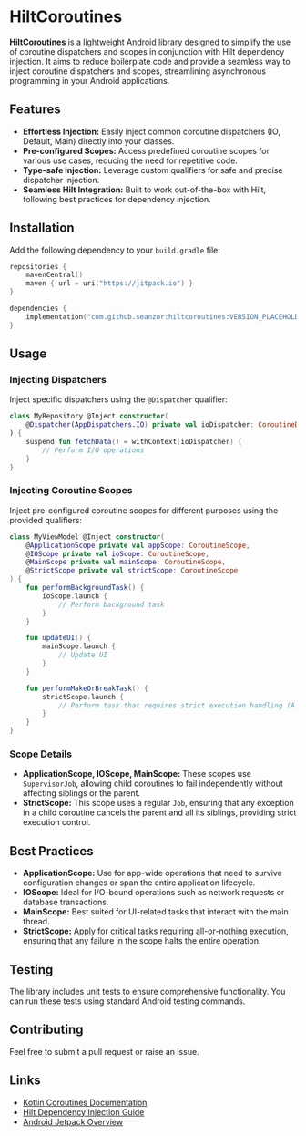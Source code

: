# HiltCoroutines

**HiltCoroutines** is a lightweight Android library designed to simplify the use of coroutine dispatchers and scopes in conjunction with Hilt dependency injection. It aims to reduce boilerplate code and provide a seamless way to inject coroutine dispatchers and scopes, streamlining asynchronous programming in your Android applications.

## Features

- **Effortless Injection:** Easily inject common coroutine dispatchers (IO, Default, Main) directly into your classes.
- **Pre-configured Scopes:** Access predefined coroutine scopes for various use cases, reducing the need for repetitive code.
- **Type-safe Injection:** Leverage custom qualifiers for safe and precise dispatcher injection.
- **Seamless Hilt Integration:** Built to work out-of-the-box with Hilt, following best practices for dependency injection.

## Installation

Add the following dependency to your `build.gradle` file:

```kotlin
repositories {
    mavenCentral()
    maven { url = uri("https://jitpack.io") }
}

dependencies {
    implementation("com.github.seanzor:hiltcoroutines:VERSION_PLACEHOLDER")
}
```

## Usage

### Injecting Dispatchers

Inject specific dispatchers using the `@Dispatcher` qualifier:

```kotlin
class MyRepository @Inject constructor(
    @Dispatcher(AppDispatchers.IO) private val ioDispatcher: CoroutineDispatcher
) {
    suspend fun fetchData() = withContext(ioDispatcher) {
        // Perform I/O operations
    }
}
```

### Injecting Coroutine Scopes

Inject pre-configured coroutine scopes for different purposes using the provided qualifiers:

```kotlin
class MyViewModel @Inject constructor(
    @ApplicationScope private val appScope: CoroutineScope,
    @IOScope private val ioScope: CoroutineScope,
    @MainScope private val mainScope: CoroutineScope,
    @StrictScope private val strictScope: CoroutineScope
) {
    fun performBackgroundTask() {
        ioScope.launch {
            // Perform background task
        }
    }

    fun updateUI() {
        mainScope.launch {
            // Update UI
        }
    }

    fun performMakeOrBreakTask() {
        strictScope.launch {
            // Perform task that requires strict execution handling (A regular `Job` and not `SupervisorJob`)
        }
    }
}
```

### Scope Details

- **ApplicationScope, IOScope, MainScope:** These scopes use `SupervisorJob`, allowing child coroutines to fail independently without affecting siblings or the parent.
- **StrictScope:** This scope uses a regular `Job`, ensuring that any exception in a child coroutine cancels the parent and all its siblings, providing strict execution control.

## Best Practices

- **ApplicationScope:** Use for app-wide operations that need to survive configuration changes or span the entire application lifecycle.
- **IOScope:** Ideal for I/O-bound operations such as network requests or database transactions.
- **MainScope:** Best suited for UI-related tasks that interact with the main thread.
- **StrictScope:** Apply for critical tasks requiring all-or-nothing execution, ensuring that any failure in the scope halts the entire operation.

## Testing

The library includes unit tests to ensure comprehensive functionality. You can run these tests using standard Android testing commands.

## Contributing

Feel free to submit a pull request or raise an issue.

## Links

- [Kotlin Coroutines Documentation](https://kotlinlang.org/docs/coroutines-overview.html)
- [Hilt Dependency Injection Guide](https://developer.android.com/training/dependency-injection/hilt-android)
- [Android Jetpack Overview](https://developer.android.com/jetpack)